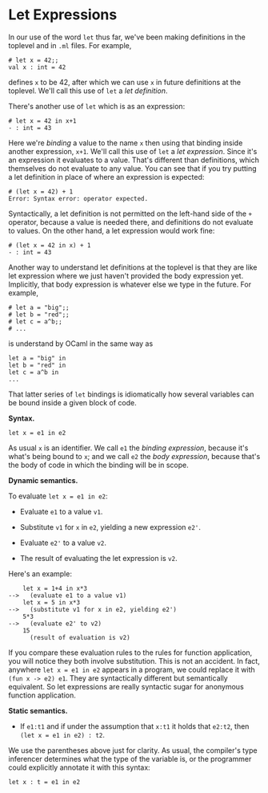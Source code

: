 # Let Expressions

In our use of the word `let` thus far, we've been making definitions
in the toplevel and in `.ml` files.  For example,
```
# let x = 42;;
val x : int = 42
```
defines `x` to be 42, after which we can use `x` in future definitions
at the toplevel.  We'll call this use of `let` a *let definition*.

There's another use of `let` which is as an expression:
```
# let x = 42 in x+1
- : int = 43
```
Here we're *binding* a value to the name `x` then using that binding
inside another expression, `x+1`.  We'll call this use of `let` a
*let expression*.  Since it's an expression it evaluates to a value.
That's different than definitions, which themselves do not evaluate
to any value.  You can see that if you try putting a let definition
in place of where an expression is expected:
```
# (let x = 42) + 1
Error: Syntax error: operator expected. 
```
Syntactically, a let definition is not permitted on the left-hand side
of the `+` operator, because a value is needed there, and definitions
do not evaluate to values.  On the other hand, a let expression
would work fine:
```
# (let x = 42 in x) + 1
- : int = 43
```

Another way to understand let definitions at the toplevel is that they 
are like let expression where we just haven't provided the body expression
yet.  Implicitly, that body expression is whatever else we type 
in the future.  For example,
```
# let a = "big";;
# let b = "red";;
# let c = a^b;;
# ...
```
is understand by OCaml in the same way as
```
let a = "big" in
let b = "red" in
let c = a^b in
...
```
That latter series of `let` bindings is idiomatically how several variables
can be bound inside a given block of code.

**Syntax.**

```
let x = e1 in e2
```

As usual `x` is an identifier.  We call `e1` the *binding expression*, because
it's what's being bound to `x`; and we call `e2` the *body expression*,
because that's the body of code in which the binding will be in scope.

**Dynamic semantics.**

To evaluate `let x = e1 in e2`:

* Evaluate `e1` to a value `v1`.

* Substitute `v1` for `x` in `e2`, yielding a new expression `e2'`.

* Evaluate `e2'` to a value `v2`.

* The result of evaluating the let expression is `v2`.

Here's an example:
```
    let x = 1+4 in x*3
-->   (evaluate e1 to a value v1)
    let x = 5 in x*3
-->   (substitute v1 for x in e2, yielding e2')
    5*3
-->   (evaluate e2' to v2)
    15
      (result of evaluation is v2)
```

If you compare these evaluation rules to the rules for function application,
you will notice they both involve substitution.  This is not an accident.
In fact, anywhere `let x = e1 in e2` appears in a program, we could replace
it with `(fun x -> e2) e1`.  They are syntactically different but semantically
equivalent.  So let expressions are really syntactic
sugar for anonymous function application. 

**Static semantics.**

* If `e1:t1` and if under the assumption that `x:t1` it holds that `e2:t2`,
  then `(let x = e1 in e2) : t2`.
  
We use the parentheses above just for clarity.  As usual, the compiler's 
type inferencer determines what the type of the variable is, or the programmer
could explicitly annotate it with this syntax:
```
let x : t = e1 in e2
```

